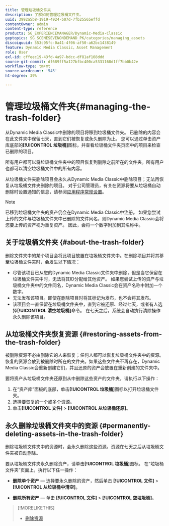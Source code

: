```yaml
---
title: 管理垃圾桶文件夹
description: 了解如何管理垃圾桶文件夹。
uuid: 3992a5b8-1919-4924-b07d-7fb25565effd
contentOwner: admin
content-type: reference
products: SG_EXPERIENCEMANAGER/Dynamic-Media-Classic
geptopics: SG_SCENESEVENONDEMAND_PK/categories/managing_assets
discoiquuid: 553c95fc-0a41-4f06-af50-a62bc1438149
feature: Dynamic Media Classic，Asset Management
role: User
exl-id: cffeec19-43fd-4a97-bdcc-df81af108ddd
source-git-commit: df689ff5a127bfbc400ca5331168d1ff7bb0b42e
workflow-type: tm+mt
source-wordcount: '545'
ht-degree: 39%

---
```


# 管理垃圾桶文件夹{#managing-the-trash-folder}

从Dynamic Media Classic中删除的项目将移到垃圾桶文件夹。 已删除的内容会在此文件夹中保留七天，直到它们被恢复或永久删除为止。 您可以通过单击资产库底部的&#x200B;**[!UICONTROL 垃圾桶]**&#x200B;图标，并查看垃圾桶文件夹页面中的项目来检查已删除的项目。

所有用户都可以将垃圾桶文件夹中的项目恢复到删除之前所在的文件夹。所有用户也都可以清空垃圾桶文件中的所有内容。

从垃圾桶文件夹删除项目会永久从Dynamic Media Classic中删除项目；无法再恢复从垃圾桶文件夹删除的项目。 对于公司管理员，有关在资源将要从垃圾桶自动删除时设置通知的信息，请参阅[应用程序常规设置](application-setup.md#general_settings)。

>[!NOTE]
>
>已移到垃圾桶文件夹的资产仍会在Dynamic Media Classic中注册。 如果您尝试上传的文件与垃圾桶文件夹中已删除的文件同名，则Dynamic Media Classic会将您要上传的资产视为重复资产。 因此，会将一个数字附加到其名称中。

## 关于垃圾桶文件夹 {#about-the-trash-folder}

删除文件夹中的某个项目会将此项目放置在垃圾桶文件夹中。在删除项目并将其移至垃圾桶文件夹时，会发生以下情况：

* 尽管该项目已从您的Dynamic Media Classic文件夹中删除，但是当它保留在垃圾桶文件夹中时，无法将其ID分配给其他资产。 如果您尝试上传的资产与垃圾桶文件夹中的文件同名，Dynamic Media Classic会在资产名称中附加一个数字。
* 无法发布该项目。即使在删除项目时将其标记为发布，也不会将其发布。
* 该项目会一直保留在垃圾桶文件夹中，直到它被还原、经过七天，或者有人选择&#x200B;**[!UICONTROL 清空垃圾桶]**&#x200B;命令。 在七天之后，系统会自动执行清除操作永久删除该项目。

## 从垃圾桶文件夹恢复资源 {#restoring-assets-from-the-trash-folder}

被删除资源不必由删除它的人来恢复；任何人都可以恢复垃圾桶文件夹中的资源。恢复的资源会放到被删除时所在的文件夹。如果这些文件夹不再存在，Dynamic Media Classic会重新创建它们，并且还原的资产会放置在重新创建的文件夹中。

要将资产从垃圾桶文件夹还原到从中删除这些资产的文件夹，请执行以下操作：

1. 在“资产库”面板的底部，单击&#x200B;**[!UICONTROL 垃圾桶]**&#x200B;图标以打开垃圾桶文件夹。
1. 选择要恢复的一个或多个资源。
1. 单击&#x200B;**[!UICONTROL 文件]** > **[!UICONTROL 从垃圾桶还原]**。

## 永久删除垃圾桶文件夹中的资源 {#permanently-deleting-assets-in-the-trash-folder}

删除垃圾桶文件夹中的资源时，会永久删除这些资源。资源在七天之后从垃圾桶文件夹被自动删除。

要从垃圾桶文件夹永久删除资产，请单击&#x200B;**[!UICONTROL 垃圾桶]**&#x200B;图标。 在“垃圾桶文件夹”页面上，执行以下任一操作：

* **删除单个资产**  — 选择要永久删除的资产，然后单击 **[!UICONTROL 文件]**  >  **[!UICONTROL 从垃圾桶中清空]**。

* **删除所有资产**  — 单击 **[!UICONTROL 文件]**  >  **[!UICONTROL 空垃圾桶]**。

>[!MORELIKETHIS]
>
>* [删除资源](moving-renaming-deleting-assets.md#delete_assets)

